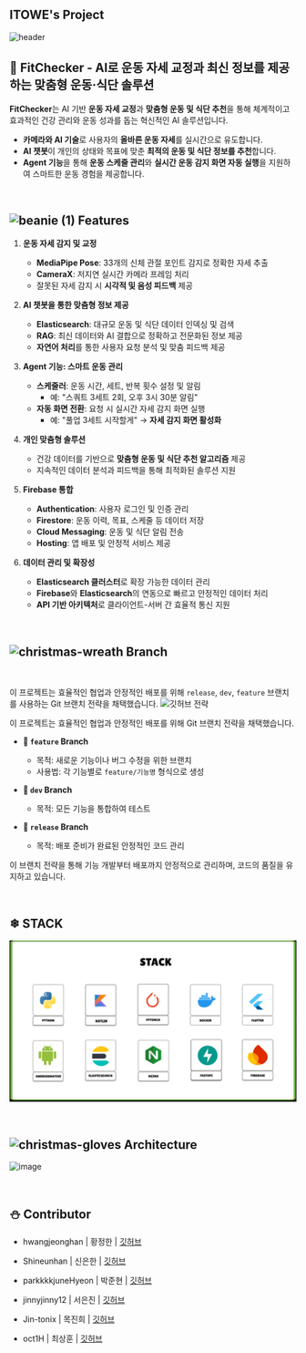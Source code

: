 ## ITOWE's Project

![header](https://capsule-render.vercel.app/api?type=waving&color=2E64FE&height=250&section=header&text=%20💪fitchecker&fontSize=50&animation=twinkling&fontColor=FFFF00&desc=ItoWe🤸‍♂️&stroke=FFFFFF&strokeWidth=3&rotate=-20&fontAlign=50&fontAlignY=50)

## 🎄 **FitChecker - AI로 운동 자세 교정과 최신 정보를 제공하는 맞춤형 운동·식단 솔루션**  

**FitChecker**는 AI 기반 **운동 자세 교정**과 **맞춤형 운동 및 식단 추천**을 통해 체계적이고 효과적인 건강 관리와 운동 성과를 돕는 혁신적인 AI 솔루션입니다.  
- **카메라와 AI 기술**로 사용자의 **올바른 운동 자세**를 실시간으로 유도합니다.  
- **AI 챗봇**이 개인의 상태와 목표에 맞춘 **최적의 운동 및 식단 정보를 추천**합니다.  
- **Agent 기능**을 통해 **운동 스케줄 관리**와 **실시간 운동 감지 화면 자동 실행**을 지원하여 스마트한 운동 경험을 제공합니다.  
<br>

##  ![beanie (1)](https://github.com/user-attachments/assets/99fcfa73-8024-4c82-bd43-31dfffc27a91) Features

1. **운동 자세 감지 및 교정**  
   - **MediaPipe Pose**: 33개의 신체 관절 포인트 감지로 정확한 자세 추출  
   - **CameraX**: 저지연 실시간 카메라 프레임 처리  
   - 잘못된 자세 감지 시 **시각적 및 음성 피드백** 제공  

2. **AI 챗봇을 통한 맞춤형 정보 제공**  
   - **Elasticsearch**: 대규모 운동 및 식단 데이터 인덱싱 및 검색  
   - **RAG**: 최신 데이터와 AI 결합으로 정확하고 전문화된 정보 제공  
   - **자연어 처리**를 통한 사용자 요청 분석 및 맞춤 피드백 제공  

3. **Agent 기능: 스마트 운동 관리**  
   - **스케줄러**: 운동 시간, 세트, 반복 횟수 설정 및 알림  
      - 예: "스쿼트 3세트 2회, 오후 3시 30분 알림"  
   - **자동 화면 전환**: 요청 시 실시간 자세 감지 화면 실행  
      - 예: "풀업 3세트 시작할게" → **자세 감지 화면 활성화**  

4. **개인 맞춤형 솔루션**  
   - 건강 데이터를 기반으로 **맞춤형 운동 및 식단 추천 알고리즘** 제공  
   - 지속적인 데이터 분석과 피드백을 통해 최적화된 솔루션 지원  

5. **Firebase 통합**  
   - **Authentication**: 사용자 로그인 및 인증 관리  
   - **Firestore**: 운동 이력, 목표, 스케줄 등 데이터 저장  
   - **Cloud Messaging**: 운동 및 식단 알림 전송  
   - **Hosting**: 앱 배포 및 안정적 서비스 제공  

6. **데이터 관리 및 확장성**  
   - **Elasticsearch 클러스터**로 확장 가능한 데이터 관리  
   - **Firebase**와 **Elasticsearch**의 연동으로 빠르고 안정적인 데이터 처리  
   - **API 기반 아키텍처**로 클라이언트-서버 간 효율적 통신 지원  

<br>

##  ![christmas-wreath](https://github.com/user-attachments/assets/14b16910-895e-4fcc-889d-884ca572b5c2) Branch
<br>

이 프로젝트는 효율적인 협업과 안정적인 배포를 위해 `release`, `dev`, `feature` 브랜치를 사용하는 Git 브랜치 전략을 채택했습니다.
![깃허브 전략](https://github.com/user-attachments/assets/2625e974-353b-4db6-bb78-7fe33258ecfc)


이 프로젝트는 효율적인 협업과 안정적인 배포를 위해 Git 브랜치 전략을 채택했습니다.  

- **🔹 `feature` Branch**  
   - 목적: 새로운 기능이나 버그 수정을 위한 브랜치  
   - 사용법: 각 기능별로 `feature/기능명` 형식으로 생성  

- **🔹 `dev` Branch**  
   - 목적: 모든 기능을 통합하여 테스트  

- **🔹 `release` Branch**  
   - 목적: 배포 준비가 완료된 안정적인 코드 관리  

이 브랜치 전략을 통해 기능 개발부터 배포까지 안정적으로 관리하며, 코드의 품질을 유지하고 있습니다.

<br>

## ❄ STACK

![image](https://github.com/AI-X-main-projext-ITOWE/.github/blob/main/stack.png)


<br>

##  ![christmas-gloves](https://github.com/user-attachments/assets/b4690dad-108c-4d8b-bfee-e4be5db3a854) Architecture

![image](https://github.com/AI-X-main-projext-ITOWE/.github/blob/main/archituecture.png)



<br>


## ⛄ Contributor

+ hwangjeonghan | 황정한 | [깃허브](https://github.com/hwangjeonghan)

+ Shineunhan | 신은한 | [깃허브](https://github.com/Shineunhan)

+ parkkkkjuneHyeon | 박준현 | [깃허브](https://github.com/parkkkkjuneHyeon)

+ jinnyjinny12 | 서은진 | [깃허브](https://github.com/jinnyjinny12)

+ Jin-tonix | 목진희 | [깃허브](https://github.com/Jin-tonix)

+ oct1H | 최상훈 | [깃허브](https://github.com/oct1H)


<!--

**Here are some ideas to get you started:**

🙋‍♀️ A short introduction - what is your organization all about?
🌈 Contribution guidelines - how can the community get involved?
👩‍💻 Useful resources - where can the community find your docs? Is there anything else the community should know?
🍿 Fun facts - what does your team eat for breakfast?
🧙 Remember, you can do mighty things with the power of [Markdown](https://docs.github.com/github/writing-on-github/getting-started-with-writing-and-formatting-on-github/basic-writing-and-formatting-syntax)
-->
